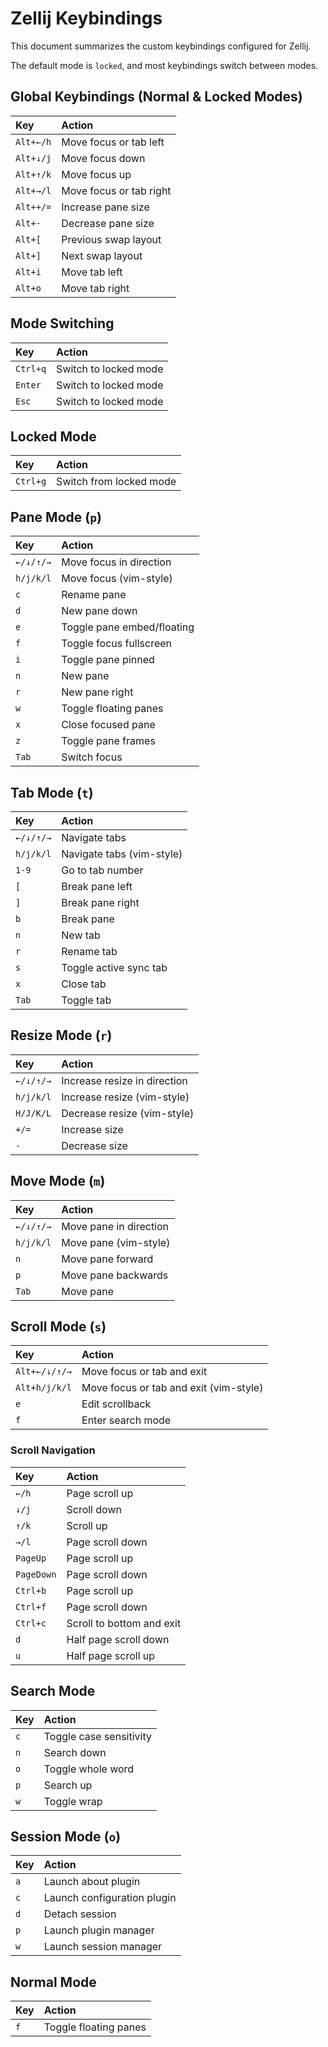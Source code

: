 # Zellij Keybindings

This document summarizes the custom keybindings configured for Zellij.

The default mode is `locked`, and most keybindings switch between modes.

## Global Keybindings (Normal & Locked Modes)

| Key | Action |
|:----|:-------|
| `Alt+←/h` | Move focus or tab left |
| `Alt+↓/j` | Move focus down |
| `Alt+↑/k` | Move focus up |
| `Alt+→/l` | Move focus or tab right |
| `Alt++/=` | Increase pane size |
| `Alt+-` | Decrease pane size |
| `Alt+[` | Previous swap layout |
| `Alt+]` | Next swap layout |
| `Alt+i` | Move tab left |
| `Alt+o` | Move tab right |

## Mode Switching

| Key | Action |
|:----|:-------|
| `Ctrl+q` | Switch to locked mode |
| `Enter` | Switch to locked mode |
| `Esc` | Switch to locked mode |

## Locked Mode

| Key | Action |
|:----|:-------|
| `Ctrl+g` | Switch from locked mode |

## Pane Mode (`p`)

| Key | Action |
|:----|:-------|
| `←/↓/↑/→` | Move focus in direction |
| `h/j/k/l` | Move focus (vim-style) |
| `c` | Rename pane |
| `d` | New pane down |
| `e` | Toggle pane embed/floating |
| `f` | Toggle focus fullscreen |
| `i` | Toggle pane pinned |
| `n` | New pane |
| `r` | New pane right |
| `w` | Toggle floating panes |
| `x` | Close focused pane |
| `z` | Toggle pane frames |
| `Tab` | Switch focus |

## Tab Mode (`t`)

| Key | Action |
|:----|:-------|
| `←/↓/↑/→` | Navigate tabs |
| `h/j/k/l` | Navigate tabs (vim-style) |
| `1-9` | Go to tab number |
| `[` | Break pane left |
| `]` | Break pane right |
| `b` | Break pane |
| `n` | New tab |
| `r` | Rename tab |
| `s` | Toggle active sync tab |
| `x` | Close tab |
| `Tab` | Toggle tab |

## Resize Mode (`r`)

| Key | Action |
|:----|:-------|
| `←/↓/↑/→` | Increase resize in direction |
| `h/j/k/l` | Increase resize (vim-style) |
| `H/J/K/L` | Decrease resize (vim-style) |
| `+/=` | Increase size |
| `-` | Decrease size |

## Move Mode (`m`)

| Key | Action |
|:----|:-------|
| `←/↓/↑/→` | Move pane in direction |
| `h/j/k/l` | Move pane (vim-style) |
| `n` | Move pane forward |
| `p` | Move pane backwards |
| `Tab` | Move pane |

## Scroll Mode (`s`)

| Key | Action |
|:----|:-------|
| `Alt+←/↓/↑/→` | Move focus or tab and exit |
| `Alt+h/j/k/l` | Move focus or tab and exit (vim-style) |
| `e` | Edit scrollback |
| `f` | Enter search mode |

### Scroll Navigation

| Key | Action |
|:----|:-------|
| `←/h` | Page scroll up |
| `↓/j` | Scroll down |
| `↑/k` | Scroll up |
| `→/l` | Page scroll down |
| `PageUp` | Page scroll up |
| `PageDown` | Page scroll down |
| `Ctrl+b` | Page scroll up |
| `Ctrl+f` | Page scroll down |
| `Ctrl+c` | Scroll to bottom and exit |
| `d` | Half page scroll down |
| `u` | Half page scroll up |

## Search Mode

| Key | Action |
|:----|:-------|
| `c` | Toggle case sensitivity |
| `n` | Search down |
| `o` | Toggle whole word |
| `p` | Search up |
| `w` | Toggle wrap |

## Session Mode (`o`)

| Key | Action |
|:----|:-------|
| `a` | Launch about plugin |
| `c` | Launch configuration plugin |
| `d` | Detach session |
| `p` | Launch plugin manager |
| `w` | Launch session manager |

## Normal Mode

| Key | Action |
|:----|:-------|
| `f` | Toggle floating panes |
